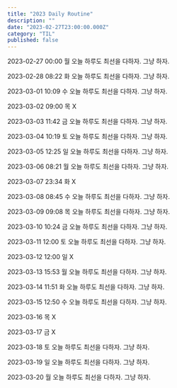 ```yaml
---
title: "2023 Daily Routine"
description: ""
date: "2023-02-27T23:00:00.000Z"
category: "TIL"
published: false
---
```


2023-02-27 00:00 월
오늘 하루도 최선을 다하자. 그냥 하자.

2023-02-28 08:22 화
오늘 하루도 최선을 다하자. 그냥 하자.

2023-03-01 10:09 수
오늘 하루도 최선을 다하자. 그냥 하자.

2023-03-02 09:00 목
X

2023-03-03 11:42 금
오늘 하루도 최선을 다하자. 그냥 하자.

2023-03-04 10:19 토
오늘 하루도 최선을 다하자. 그냥 하자.

2023-03-05 12:25 일
오늘 하루도 최선을 다하자. 그냥 하자.

2023-03-06 08:21 월
오늘 하루도 최선을 다하자. 그냥 하자.

2023-03-07 23:34 화
X

2023-03-08 08:45 수
오늘 하루도 최선을 다하자. 그냥 하자.

2023-03-09 09:08 목
오늘 하루도 최선을 다하자. 그냥 하자.

2023-03-10 10:24 금
오늘 하루도 최선을 다하자. 그냥 하자.

2023-03-11 12:00 토
오늘 하루도 최선을 다하자. 그냥 하자.

2023-03-12 12:00 일
X

2023-03-13 15:53 월
오늘 하루도 최선을 다하자. 그냥 하자.

2023-03-14 11:51 화
오늘 하루도 최선을 다하자. 그냥 하자.

2023-03-15 12:50 수
오늘 하루도 최선을 다하자. 그냥 하자.

2023-03-16 목
X

2023-03-17 금
X

2023-03-18 토
오늘 하루도 최선을 다하자. 그냥 하자.

2023-03-19 일
오늘 하루도 최선을 다하자. 그냥 하자.

2023-03-20 월
오늘 하루도 최선을 다하자. 그냥 하자.


